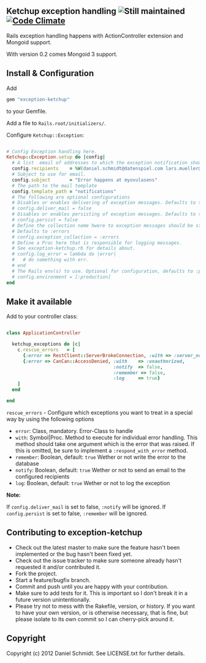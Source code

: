 ## Ketchup exception handling ![Still maintained](http://stillmaintained.com/dsci/Jason.png) [![Code Climate](https://codeclimate.com/badge.png)](https://codeclimate.com/github/datenspiel/exception-ketchup)

Rails exception handling happens with ActionController extension and Mongoid support. 

With version 0.2 comes Mongoid 3 support.

## Install & Configuration

Add 

```ruby
gem "exception-ketchup" 
```

to your Gemfile.

Add a file to <code>Rails.root/initializers/</code>.

Configure <code>Ketchup::Exception</code>:

```ruby

# Config Exception handling here. 
Ketchup::Exception.setup do |config|
  # A list  email of addresses to which the exception notification should be mailed. 
  config.recipients    = %W(daniel.schmidt@datenspiel.com lars.mueller@datenspiel.com)
  # Subject to use for email.
  config.subject       = "Error happens at myovulasens"
  # The path to the mail template
  config.template_path = "notifications" 
  # The following are optional configurations
  # Disables or enables delivering of exception messages. Defaults to true.
  # config.deliver_mail = false
  # Disables or enables persisting of exception messages. Defaults to true
  # config.persist = false
  # Define the collection name hwere to exception messages should be stored.
  # Defaults to :errors
  # config.exception_collection = :errors
  # Define a Proc here that is responsible for logging messages. 
  # See exception-ketchup.rb for details about.
  # config.log_error = lambda do |error|
  #   # do something with err. 
  # end
  # The Rails env(s) to use. Optional for configuration, defaults to :production
  # config.environment = [:production]
end
```

## Make it available

Add to your controller class:

```ruby

class ApplicationController

  ketchup_exceptions do |c|
    c.rescue_errors   = [
      {:error => RestClient::ServerBrokeConnection, :with => :server_not_responding},
      {:error => CanCan::AccessDenied, :with    => :unauthorized,
                                       :notify  => false,
                                       :remember => false,
                                       :log     => true}
    ]
  end

end

```

<code>rescue_errors</code>  -  Configure which exceptions you want to treat in a special way by using the following options
   *   <code>error</code>:    Class, mandatory.
                              Error-Class to handle
   *   <code>with</code>:     Symbol|Proc.
                              Method to execute for individual error handling. This method should take
                              one argument which is the error that was raised.
                              If this is omitted, be sure to implement a <code>:respond_with_error</code> method.
   *   <code>remember</code>: Boolean, default: <code>true</code>
                              Wether or not write the error to the database
   *   <code>notify</code>:   Boolean, default: <code>true</code>
                              Wether or not to send an email to the configured recipients
   *   <code>log</code>:      Boolean, default: <code>true</code>
                              Wether or not to log the exception

**Note:** 

If <code>config.deliver_mail</code> is set to false, <code>:notify</code> will be ignored.
If <code>config.persist</code> is set to false, <code>:remember</code> will be ignored.

## Contributing to exception-ketchup
 
* Check out the latest master to make sure the feature hasn't been implemented or the bug hasn't been fixed yet.
* Check out the issue tracker to make sure someone already hasn't requested it and/or contributed it.
* Fork the project.
* Start a feature/bugfix branch.
* Commit and push until you are happy with your contribution.
* Make sure to add tests for it. This is important so I don't break it in a future version unintentionally.
* Please try not to mess with the Rakefile, version, or history. If you want to have your own version, or is otherwise necessary, that is fine, but please isolate to its own commit so I can cherry-pick around it.

## Copyright

Copyright (c) 2012 Daniel Schmidt. See LICENSE.txt for
further details.

